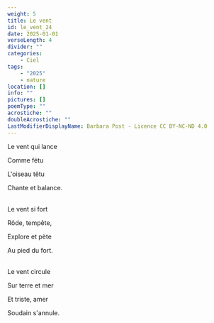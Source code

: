```yaml
---
weight: 5
title: Le vent
id: le_vent_24
date: 2025-01-01
verseLength: 4
divider: ""
categories:
    - Ciel
tags:
    - "2025"
    - nature
location: []
info: ""
pictures: []
poemType: ""
acrostiche: ""
doubleAcrostiche: ""
LastModifierDisplayName: Barbara Post - Licence CC BY-NC-ND 4.0
---
```

Le vent qui lance

Comme fétu

L'oiseau têtu

Chante et balance.

 \
Le vent si fort

Rôde, tempête,

Explore et pète

Au pied du fort.

 \
Le vent circule

Sur terre et mer

Et triste, amer

Soudain s'annule.